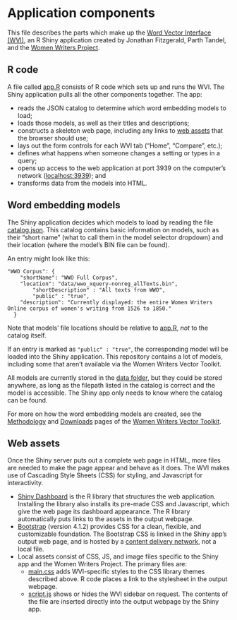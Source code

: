 # Application components

This file describes the parts which make up the [Word Vector Interface 
(WVI)](http://lab.wwp.northeastern.edu/wwvt/), an R Shiny application created by
Jonathan Fitzgerald, Parth Tandel, and the [Women Writers 
Project](https://wwp.northeastern.edu/).

## R code

A file called [app.R](./app.R) consists of R code which sets up and runs the 
WVI. The Shiny application pulls all the other components together. The app:

* reads the JSON catalog to determine which word embedding models to load;
* loads those models, as well as their titles and descriptions;
* constructs a skeleton web page, including any links to [web 
assets](#web-assets) that the browser should use;
* lays out the form controls for each WVI tab (“Home”, “Compare”, etc.);
* defines what happens when someone changes a setting or types in a query;
* opens up access to the web application at port 3939 on the computer’s network
([localhost:3939](http://localhost:3939)); and
* transforms data from the models into HTML.

## Word embedding models

The Shiny application decides which models to load by reading the file
[catalog.json](./data/catalog.json). This catalog contains basic information on
models, such as their “short name” (what to call them in the model selector
dropdown) and their location (where the model’s BIN file can be found). 

An entry might look like this:

```
"WWO Corpus": {
    "shortName": "WWO Full Corpus",
    "location": "data/wwo_xquery-nonreg_allTexts.bin",
	    "shortDescription" : "All texts from WWO",
	    "public" : "true",
    "description": "Currently displayed: the entire Women Writers Online corpus of women's writing from 1526 to 1850."
  }
```

Note that models’ file locations should be relative to [app.R](./app.R), *not* 
to the catalog itself.

If an entry is marked as `"public" : "true"`, the corresponding model will be 
loaded into the Shiny application. This repository contains a lot of models,
including some that aren’t available via the Women Writers Vector Toolkit. 

All models are currently stored in the [data folder](./data/), but they could be 
stored anywhere, as long as the filepath listed in the catalog is correct and 
the model is accessible. The Shiny app only needs to know where the catalog can 
be found.

For more on how the word embedding models are created, see the
[Methodology](https://wwp.northeastern.edu/lab/wwvt/methodology/index.html) and
[Downloads](https://wwp.northeastern.edu/lab/wwvt/resources/downloads/index.html) 
pages of the [Women Writers Vector
Toolkit](https://wwp.northeastern.edu/lab/wwvt/index.html).

## Web assets

Once the Shiny server puts out a complete web page in HTML, more files are 
needed to make the page appear and behave as it does. The WVI makes use of
Cascading Style Sheets (CSS) for styling, and Javascript for interactivity.

* [Shiny Dashboard](http://rstudio.github.io/shinydashboard/index.html) is the R
library that structures the web application. Installing the library also 
installs its pre-made CSS and Javascript, which give the web page its dashboard 
appearance. The R library automatically puts links to the assets in the output 
webpage.
* [Bootstrap](https://getbootstrap.com/) (version 4.1.2) provides CSS for a 
clean, flexible, and customizable foundation. The Bootstrap CSS is linked in the 
Shiny app’s output web page, and is hosted by a [content delivery 
network](https://www.bootstrapcdn.com/), not a local file.
* Local assets consist of CSS, JS, and image files specific to the Shiny app and
the Women Writers Project. The primary files are:
  * [main.css](./www/styles/main.css) adds WVI-specific styles to the CSS 
  library themes described above. R code places a link to the stylesheet in the 
  output webpage.
  * [script.js](./script.js) shows or hides the WVI sidebar on request. The 
  contents of the file are inserted directly into the output webpage by the 
  Shiny app.

